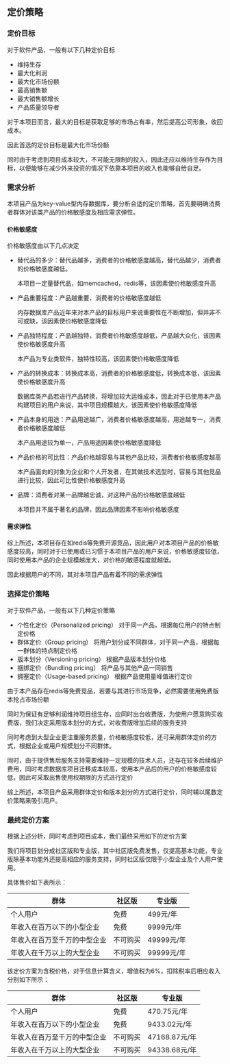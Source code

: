## 定价策略

### 定价目标

对于软件产品，一般有以下几种定价目标

* 维持生存
* 最大化利润
* 最大化市场份额
* 最高销售额
* 最大销售额增长
* 产品质量领导者

对于本项目而言，最大的目标是获取足够的市场占有率，然后提高公司形象，收回成本。

因此首选的定价目标是最大化市场份额

同时由于考虑到项目成本较大，不可能无限制的投入，因此还应以维持生存作为目标，以便能够在减少外来投资的情况下依靠本项目的收入也能够自给自足。

### 需求分析

本项目产品为key-value型内存数据库，要分析合适的定价策略，首先要明确消费者群体对该类产品的价格敏感度及相应需求弹性。

#### 价格敏感度

价格敏感度由以下几点决定

* 替代品的多少：替代品越多，消费者的价格敏感度越高，替代品越少，消费者的价格敏感度越低。

  本项目一定量替代品，如memcached，redis等，该因素使价格敏感度升高

* 产品重要程度：产品越重要，消费者的价格敏感度越低

  内存数据库产品近年来对本产品的目标用户来说重要性在不断增加，但并非不可或缺，该因素使价格敏感度降低

* 产品独特程度：产品越独特，消费者价格敏感度越低，产品越大众化，该因素使价格敏感度升高

  本产品为专业类软件，独特性较高，该因素使价格敏感度降低

* 产品的转换成本：转换成本高，消费者的价格敏感度低，转换成本低，该因素使价格敏感度升高

  数据库类产品若进行产品转换，将增加较大运维成本，因此对于已使用本产品构建项目的用户来说，其中项目规模越大，该因素使价格敏感度降低

* 产品本身的用途：产品用途越广，消费者价格敏感度越高，用途越专一，消费者价格敏感度越低

  本产品用途较为单一，产品用途因素使价格敏感度降低

* 产品价格的可比性：产品价格越容易与其他产品比较，消费者价格敏感度越高

  本产品面向的对象为企业和个人开发者，在其做技术选型时，容易与其他竞品进行比较，因此可比性使价格敏感度升高

* 品牌：消费者对某一品牌越忠诚，对这种产品的价格敏感度越低

  本项目并不属于著名的品牌，因此品牌因素不影响价格敏感度

#### 需求弹性

综上所述，本项目存在如redis等免费开源竞品，因此用户对本项目产品的价格敏感度较高，同时对于已使用或已习惯于本项目产品的用户来说，价格敏感度较低，同时使用本产品的企业规模越庞大，对价格的敏感程度就越低。

因此根据用户的不同，其对本项目产品有着不同的需求弹性

### 选择定价策略

对于软件产品，一般有以下几种定价策略

* 个性化定价（Personalized pricing）
  对于同一产品，根据每位用户的特点制定价格
* 群体定价（Group pricing）
  将用户划分成不同群体，对于同一产品，根据每一群体的特点制定价格
* 版本划分（Versioning pricing）
  根据产品版本划分价格
* 捆绑定价（Bundling pricing）
  将产品与其他产品一同销售
* 拥塞定价（Usage-based pricing）
  根据产品使用量峰值进行定价

由于本产品存在redis等免费竞品，若要与其进行市场竞争，必然需要使用免费版本抢占市场份额

同时为保证有足够利润维持项目组生存，应同时出台收费版，为使用户愿意购买收费版，我们决定采用版本划分的方式，对收费版增加后续的服务支持

同时考虑到大型企业更注重服务质量，价格敏感度较低，还可采用群体定价的方式，根据企业或用户规模划分不同群体。

同时，由于提供售后服务支持需要维持一定规模的技术人员，还存在较多后续维护费用，同时考虑数据库项目迁移成本较高，使用本产品后的用户的价格敏感度较低，因此可采取出售使用权期限的方式进行定价

综上所述，本项目产品采用群体定价和版本划分的方式进行定价，同时辅以尾数定价策略来吸引用户。

### 最终定价方案

根据上述分析，同时考虑到项目成本，我们最终采用如下的定价方案

我们将项目划分成社区版和专业版，其中社区版免费发售，仅提高基本功能，专业版除基本功能外还提高相应的服务支持，同时社区版仅限于小型企业及个人用户使用。

具体售价如下表所示：

| 群体                         | 社区版   | 专业版     |
| ---------------------------- | -------- | ---------- |
| 个人用户                     | 免费     | 499元/年   |
| 年收入在百万以下的小型企业   | 免费     | 9999元/年  |
| 年收入在百万至千万的中型企业 | 不可购买 | 49999元/年 |
| 年收入在千万以上的大型企业   | 不可购买 | 99999元/年 |

该定价方案为含税价格，对于信息计算含义，增值税为6%，扣除税率后相应收入分别如下所示：

| 群体                         | 社区版   | 专业版        |
| ---------------------------- | -------- | ------------- |
| 个人用户                     | 免费     | 470.75元/年   |
| 年收入在百万以下的小型企业   | 免费     | 9433.02元/年  |
| 年收入在百万至千万的中型企业 | 不可购买 | 47168.87元/年 |
| 年收入在千万以上的大型企业   | 不可购买 | 94338.68元/年 |

